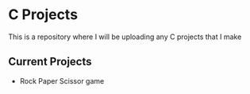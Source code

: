 # C Projects
This is a repository where I will be uploading any C projects that I make

## Current Projects
- Rock Paper Scissor game
